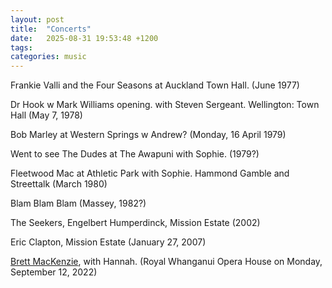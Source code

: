 ```yaml
---
layout: post
title:  "Concerts"
date:   2025-08-31 19:53:48 +1200
tags: 
categories: music
---
```


Frankie Valli and the Four Seasons at Auckland Town Hall. (June 1977)

Dr Hook w Mark Williams opening. with Steven Sergeant. Wellington: Town Hall (May 7, 1978)

Bob Marley at Western Springs w Andrew? (Monday, 16 April 1979)
 
Went to see The Dudes at The Awapuni with Sophie. (1979?)

Fleetwood Mac at Athletic Park with Sophie. Hammond Gamble and Streettalk (March 1980)

Blam Blam Blam (Massey, 1982?)

The Seekers, Engelbert Humperdinck, Mission Estate (2002)

Eric Clapton, Mission Estate  (January 27, 2007)

[Brett MacKenzie](https://www.nzherald.co.nz/whanganui-chronicle/news/musician-and-comedian-bret-mckenzie-brings-national-tour-to-whanganui/NIKTWA3JOHDS5OS4ZYF5UGMGDE/), with Hannah. (Royal Whanganui Opera House on Monday, September 12, 2022)
